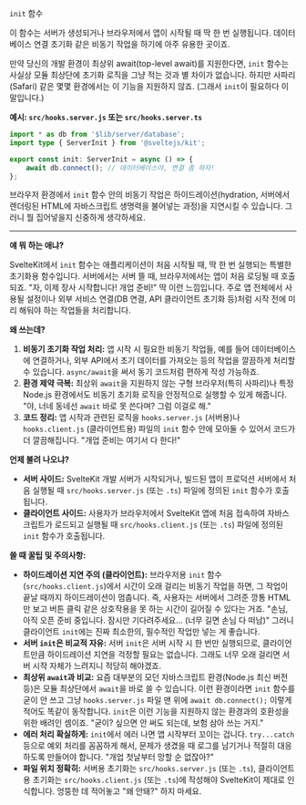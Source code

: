 `init` 함수

이 함수는 서버가 생성되거나 브라우저에서 앱이 시작될 때 딱 한 번 실행됩니다. 데이터베이스 연결 초기화 같은 비동기 작업을 하기에 아주 유용한 곳이죠.

만약 당신의 개발 환경이 최상위 await(top-level await)를 지원한다면, `init` 함수는 사실상 모듈 최상단에 초기화 로직을 그냥 적는 것과 별 차이가 없습니다. 하지만 사파리(Safari) 같은 몇몇 환경에서는 이 기능을 지원하지 않죠. (그래서 `init`이 필요하다 이 말입니다.)

**예시: `src/hooks.server.js` 또는 `src/hooks.server.ts`**

```typescript
import * as db from '$lib/server/database';
import type { ServerInit } from '@sveltejs/kit';

export const init: ServerInit = async () => {
	await db.connect(); // 데이터베이스야, 연결 좀 하자!
};
```

브라우저 환경에서 `init` 함수 안의 비동기 작업은 하이드레이션(hydration, 서버에서 렌더링된 HTML에 자바스크립트 생명력을 불어넣는 과정)을 지연시킬 수 있습니다. 그러니 뭘 집어넣을지 신중하게 생각하세요.

---

**얘 뭐 하는 애냐?**

SvelteKit에서 `init` 함수는 애플리케이션이 처음 시작될 때, 딱 한 번 실행되는 특별한 초기화용 함수입니다. 서버에서는 서버 뜰 때, 브라우저에서는 앱이 처음 로딩될 때 호출되죠. "자, 이제 장사 시작합니다! 개업 준비!" 딱 이런 느낌입니다. 주로 앱 전체에서 사용될 설정이나 외부 서비스 연결(DB 연결, API 클라이언트 초기화 등)처럼 시작 전에 미리 해둬야 하는 작업들을 처리합니다.

**왜 쓰는데?**

1.  **비동기 초기화 작업 처리:** 앱 시작 시 필요한 비동기 작업들, 예를 들어 데이터베이스에 연결하거나, 외부 API에서 초기 데이터를 가져오는 등의 작업을 깔끔하게 처리할 수 있습니다. `async/await`을 써서 동기 코드처럼 편하게 작성 가능하죠.
2.  **환경 제약 극복:** 최상위 `await`을 지원하지 않는 구형 브라우저(특히 사파리)나 특정 Node.js 환경에서도 비동기 초기화 로직을 안정적으로 실행할 수 있게 해줍니다. "야, 너네 동네선 `await` 바로 못 쓴다며? 그럼 이걸로 해."
3.  **코드 정리:** 앱 시작과 관련된 로직을 `hooks.server.js` (서버용)나 `hooks.client.js` (클라이언트용) 파일의 `init` 함수 안에 모아둘 수 있어서 코드가 더 깔끔해집니다. "개업 준비는 여기서 다 한다!"

**언제 불려 나오냐?**

*   **서버 사이드:** SvelteKit 개발 서버가 시작되거나, 빌드된 앱이 프로덕션 서버에서 처음 실행될 때 `src/hooks.server.js` (또는 `.ts`) 파일에 정의된 `init` 함수가 호출됩니다.
*   **클라이언트 사이드:** 사용자가 브라우저에서 SvelteKit 앱에 처음 접속하여 자바스크립트가 로드되고 실행될 때 `src/hooks.client.js` (또는 `.ts`) 파일에 정의된 `init` 함수가 호출됩니다.

**쓸 때 꿀팁 및 주의사항:**

*   **하이드레이션 지연 주의 (클라이언트):** 브라우저용 `init` 함수(`src/hooks.client.js`)에서 시간이 오래 걸리는 비동기 작업을 하면, 그 작업이 끝날 때까지 하이드레이션이 멈춥니다. 즉, 사용자는 서버에서 그려준 깡통 HTML만 보고 버튼 클릭 같은 상호작용을 못 하는 시간이 길어질 수 있다는 거죠. "손님, 아직 오픈 준비 중입니다. 잠시만 기다려주세요... (너무 길면 손님 다 떠남)" 그러니 클라이언트 `init`에는 진짜 최소한의, 필수적인 작업만 넣는 게 좋습니다.
*   **서버 `init`은 비교적 자유:** 서버 `init`은 서버 시작 시 한 번만 실행되므로, 클라이언트만큼 하이드레이션 지연을 걱정할 필요는 없습니다. 그래도 너무 오래 걸리면 서버 시작 자체가 느려지니 적당히 해야겠죠.
*   **최상위 `await`과 비교:** 요즘 대부분의 모던 자바스크립트 환경(Node.js 최신 버전 등)은 모듈 최상단에서 `await`을 바로 쓸 수 있습니다. 이런 환경이라면 `init` 함수를 굳이 안 쓰고 그냥 `hooks.server.js` 파일 맨 위에 `await db.connect();` 이렇게 적어도 똑같이 동작합니다. `init`은 이런 기능을 지원하지 않는 환경과의 호환성을 위한 배려인 셈이죠. "굳이? 싶으면 안 써도 되는데, 보험 삼아 쓰는 거지."
*   **에러 처리 확실하게:** `init`에서 에러 나면 앱 시작부터 꼬이는 겁니다. `try...catch` 등으로 예외 처리를 꼼꼼하게 해서, 문제가 생겼을 때 로그를 남기거나 적절히 대응하도록 만들어야 합니다. "개업 첫날부터 망할 순 없잖아?"
*   **파일 위치 정확히:** 서버용 초기화는 `src/hooks.server.js` (또는 `.ts`), 클라이언트용 초기화는 `src/hooks.client.js` (또는 `.ts`)에 작성해야 SvelteKit이 제대로 인식합니다. 엉뚱한 데 적어놓고 "왜 안돼?" 하지 마세요.